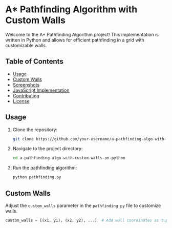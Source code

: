 
# A* Pathfinding Algorithm with Custom Walls

Welcome to the A* Pathfinding Algorithm project! This implementation is written in Python and allows for efficient pathfinding in a grid with customizable walls.

## Table of Contents
- [Usage](#usage)
- [Custom Walls](#custom-walls)
- [Screenshots](#screenshots)
- [JavaScript Implementation](#javascript-implementation)
- [Contributing](#contributing)
- [License](#license)

## Usage

1. Clone the repository:

    ```bash
    git clone https://github.com/your-username/a-pathfinding-algo-with-custom-walls-on-python.git
    ```

2. Navigate to the project directory:

    ```bash
    cd a-pathfinding-algo-with-custom-walls-on-python
    ```

3. Run the pathfinding algorithm:

    ```bash
    python pathfinding.py
    ```

## Custom Walls

Adjust the `custom_walls` parameter in the `pathfinding.py` file to customize walls.

```python
custom_walls = [(x1, y1), (x2, y2), ...]  # Add wall coordinates as tuples

